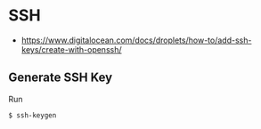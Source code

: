 # SSH

* https://www.digitalocean.com/docs/droplets/how-to/add-ssh-keys/create-with-openssh/

## Generate SSH Key

Run

```
$ ssh-keygen
```
